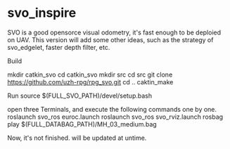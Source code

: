 # svo_inspire

SVO is a good opensorce visual odometry, it's fast enough to be deploied on UAV.
This version will add some other ideas, such as the strategy of svo_edgelet, faster depth filter, etc.

Build

mkdir catkin_svo
cd catkin_svo
mkdir src
cd src
git clone https://github.com/uzh-rpg/rpg_svo.git
cd ..
caktin_make

Run
source $(FULL_SVO_PATH)/devel/setup.bash

open three Terminals, and execute the following commands one by one.
roslaunch svo_ros euroc.launch
roslaunch svo_ros svo_rviz.launch
rosbag play $(FULL_DATABAG_PATH)/MH_03_medium.bag

Now, it's not finished. will be updated at untime.
